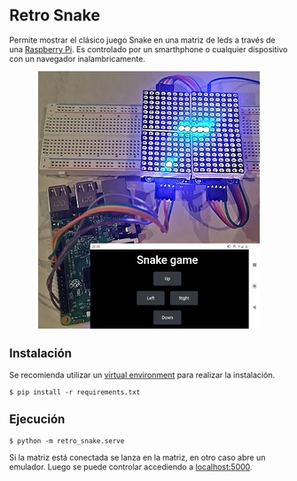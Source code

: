 # Retro Snake

Permite mostrar el clásico juego Snake en una matriz de leds a través de una [Raspberry Pi](http://raspberrypi.org/). Es controlado por un smarthphone o cualquier dispositivo con un navegador inalambricamente.

<p align="center">
    <img alt="matriz" src="images/combinado.png"/>
</p>

## Instalación
 Se recomienda utilizar un [virtual environment](https://virtualenv.pypa.io/en/latest/) para realizar la instalación.

    $ pip install -r requirements.txt

## Ejecución

    $ python -m retro_snake.serve

Si la matriz está conectada se lanza en la matriz, en otro caso abre un emulador. Luego se puede controlar accediendo a [localhost:5000](http://localhost:5000/).
